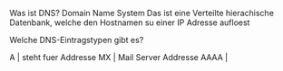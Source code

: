 Was ist DNS? Domain Name System 
Das ist eine Verteilte hierachische Datenbank, welche den Hostnamen su einer IP Adresse aufloest

Welche DNS-Eintragstypen gibt es? 

A | steht fuer Addresse
MX | Mail Server Addresse
AAAA | 


